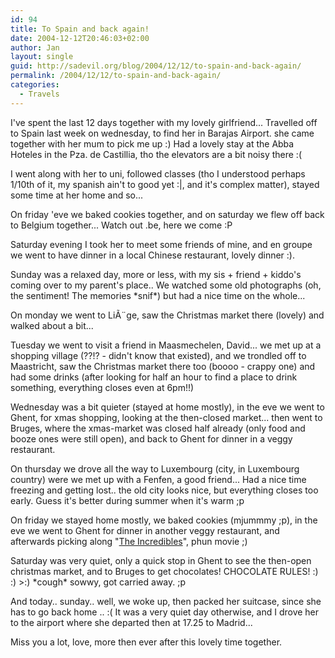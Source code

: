 ```yaml
---
id: 94
title: To Spain and back again!
date: 2004-12-12T20:46:03+02:00
author: Jan
layout: single
guid: http://sadevil.org/blog/2004/12/12/to-spain-and-back-again/
permalink: /2004/12/12/to-spain-and-back-again/
categories:
  - Travels
---
```

I've spent the last 12 days together with my lovely girlfriend... Travelled off to Spain last week on wednesday, to find her in Barajas Airport. she came together with her mum to pick me up :) Had a lovely stay at the Abba Hoteles in the Pza. de Castillia, tho the elevators are a bit noisy there :(

I went along with her to uni, followed classes (tho I understood perhaps 1/10th of it, my spanish ain't to good yet :|, and it's complex matter), stayed some time at her home and so... 

On friday 'eve we baked cookies together, and on saturday we flew off back to Belgium together... Watch out .be, here we come :P

Saturday evening I took her to meet some friends of mine, and en groupe we went to have dinner in a local Chinese restaurant, lovely dinner :).

Sunday was a relaxed day, more or less, with my sis + friend + kiddo's coming over to my parent's place.. We watched some old photographs (oh, the sentiment! The memories \*snif\*) but had a nice time on the whole...

On monday we went to LiÃ¨ge, saw the Christmas market there (lovely) and walked about a bit... 

Tuesday we went to visit a friend in Maasmechelen, David... we met up at a shopping village (??!? - didn't know that existed), and we trondled off to Maastricht, saw the Christmas market there too (boooo - crappy one) and had some drinks (after looking for half an hour to find a place to drink something, everything closes even at 6pm!!)

Wednesday was a bit quieter (stayed at home mostly), in the eve we went to Ghent, for xmas shopping, looking at the then-closed market... then went to Bruges, where the xmas-market was closed half already (only food and booze ones were still open), and back to Ghent for dinner in a veggy restaurant.

On thursday we drove all the way to Luxembourg (city, in Luxembourg country) were we met up with a Fenfen, a good friend... Had a nice time freezing and getting lost.. the old city looks nice, but everything closes too early. Guess it's better during summer when it's warm ;p

On friday we stayed home mostly, we baked cookies (mjummmy ;p), in the eve we went to Ghent for dinner in another veggy restaurant, and afterwards picking along "[The Incredibles](http://www.imdb.com/title/tt0317705/)", phun movie ;)

Saturday was very quiet, only a quick stop in Ghent to see the then-open christmas market, and to Bruges to get chocolates! CHOCOLATE RULES! :) :) >:) \*cough\* sowwy, got carried away. ;p

And today.. sunday.. well, we woke up, then packed her suitcase, since she has to go back home .. :( It was a very quiet day otherwise, and I drove her to the airport where she departed then at 17.25 to Madrid...

Miss you a lot, love, more then ever after this lovely time together.